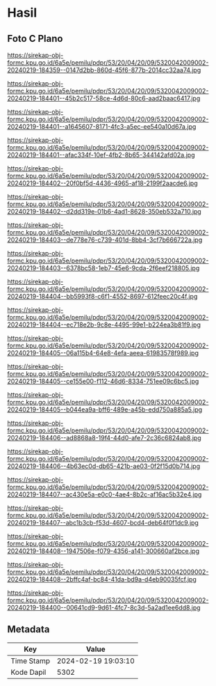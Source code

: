 # Hasil

## Foto C Plano

https://sirekap-obj-formc.kpu.go.id/6a5e/pemilu/pdpr/53/20/04/20/09/5320042009002-20240219-184359--0147d2bb-860d-45f6-877b-2014cc32aa74.jpg

https://sirekap-obj-formc.kpu.go.id/6a5e/pemilu/pdpr/53/20/04/20/09/5320042009002-20240219-184401--45b2c517-58ce-4d6d-80c6-aad2baac6417.jpg

https://sirekap-obj-formc.kpu.go.id/6a5e/pemilu/pdpr/53/20/04/20/09/5320042009002-20240219-184401--a1645607-8171-4fc3-a5ec-ee540a10d67a.jpg

https://sirekap-obj-formc.kpu.go.id/6a5e/pemilu/pdpr/53/20/04/20/09/5320042009002-20240219-184401--afac334f-10ef-4fb2-8b65-344142afd02a.jpg

https://sirekap-obj-formc.kpu.go.id/6a5e/pemilu/pdpr/53/20/04/20/09/5320042009002-20240219-184402--20f0bf5d-4436-4965-af18-2199f2aacde6.jpg

https://sirekap-obj-formc.kpu.go.id/6a5e/pemilu/pdpr/53/20/04/20/09/5320042009002-20240219-184402--d2dd319e-01b6-4ad1-8628-350eb532a710.jpg

https://sirekap-obj-formc.kpu.go.id/6a5e/pemilu/pdpr/53/20/04/20/09/5320042009002-20240219-184403--de778e76-c739-401d-8bb4-3cf7b666722a.jpg

https://sirekap-obj-formc.kpu.go.id/6a5e/pemilu/pdpr/53/20/04/20/09/5320042009002-20240219-184403--6378bc58-1eb7-45e6-9cda-2f6eef218805.jpg

https://sirekap-obj-formc.kpu.go.id/6a5e/pemilu/pdpr/53/20/04/20/09/5320042009002-20240219-184404--bb5993f8-c6f1-4552-8697-612feec20c4f.jpg

https://sirekap-obj-formc.kpu.go.id/6a5e/pemilu/pdpr/53/20/04/20/09/5320042009002-20240219-184404--ec718e2b-9c8e-4495-99e1-b224ea3b81f9.jpg

https://sirekap-obj-formc.kpu.go.id/6a5e/pemilu/pdpr/53/20/04/20/09/5320042009002-20240219-184405--06a115b4-64e8-4efa-aeea-61983578f989.jpg

https://sirekap-obj-formc.kpu.go.id/6a5e/pemilu/pdpr/53/20/04/20/09/5320042009002-20240219-184405--ce155e00-f112-46d6-8334-751ee09c6bc5.jpg

https://sirekap-obj-formc.kpu.go.id/6a5e/pemilu/pdpr/53/20/04/20/09/5320042009002-20240219-184405--b044ea9a-bff6-489e-a45b-edd750a885a5.jpg

https://sirekap-obj-formc.kpu.go.id/6a5e/pemilu/pdpr/53/20/04/20/09/5320042009002-20240219-184406--ad8868a8-19f4-44d0-afe7-2c36c6824ab8.jpg

https://sirekap-obj-formc.kpu.go.id/6a5e/pemilu/pdpr/53/20/04/20/09/5320042009002-20240219-184406--4b63ec0d-db65-421b-ae03-0f2f15d0b714.jpg

https://sirekap-obj-formc.kpu.go.id/6a5e/pemilu/pdpr/53/20/04/20/09/5320042009002-20240219-184407--ac430e5a-e0c0-4ae4-8b2c-af16ac5b32e4.jpg

https://sirekap-obj-formc.kpu.go.id/6a5e/pemilu/pdpr/53/20/04/20/09/5320042009002-20240219-184407--abc1b3cb-f53d-4607-bcd4-deb64f0f1dc9.jpg

https://sirekap-obj-formc.kpu.go.id/6a5e/pemilu/pdpr/53/20/04/20/09/5320042009002-20240219-184408--1947506e-f079-4356-a141-300660af2bce.jpg

https://sirekap-obj-formc.kpu.go.id/6a5e/pemilu/pdpr/53/20/04/20/09/5320042009002-20240219-184408--2bffc4af-bc84-41da-bd9a-d4eb90035fcf.jpg

https://sirekap-obj-formc.kpu.go.id/6a5e/pemilu/pdpr/53/20/04/20/09/5320042009002-20240219-184400--00641cd9-9d61-4fc7-8c3d-5a2ad1ee6dd8.jpg


## Metadata

| Key        | Value               |
| ---------- | ------------------- |
| Time Stamp | 2024-02-19 19:03:10 |
| Kode Dapil | 5302                |



